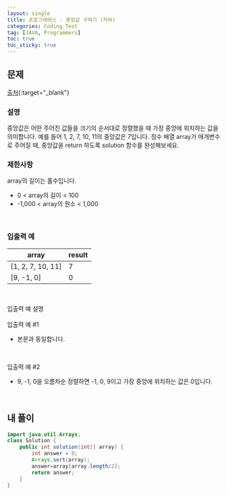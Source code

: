 ```yaml
---
layout: single
title: 프로그래머스 - 중앙값 구하기 (자바)
categories: Coding_Test
tag: [JAVA, Programmers]
toc: true
toc_sticky: true
---
```


## 문제
[출처](https://school.programmers.co.kr/learn/courses/30/lessons/120811){:target="_blank"}
### 설명
중앙값은 어떤 주어진 값들을 크기의 순서대로 정렬했을 때 가장 중앙에 위치하는 값을 의미합니다. 예를 들어 1, 2, 7, 10, 11의 중앙값은 7입니다. 정수 배열 array가 매개변수로 주어질 때, 중앙값을 return 하도록 solution 함수를 완성해보세요.

### 제한사항
array의 길이는 홀수입니다.

 * 0 < array의 길이 < 100
 * -1,000 < array의 원소 < 1,000
<br/>

### 입출력 예

|array|result|
|---|---|
|[1, 2, 7, 10, 11]|7|
|[9, -1, 0]|0|

<br/>

입출력 예 설명
<br/><br/>
입출력 예 #1

 * 본문과 동일합니다.
<br/>

입출력 예 #2

 * 9, -1, 0을 오름차순 정렬하면 -1, 0, 9이고 가장 중앙에 위치하는 값은 0입니다.
<br/>

## 내 풀이
```java
import java.util.Arrays;
class Solution {
    public int solution(int[] array) {
        int answer = 0;
        Arrays.sort(array);
        answer=array[array.length/2];
        return answer;
    }
}
```